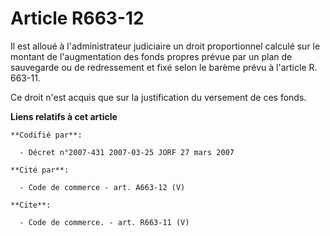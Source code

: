 # Article R663-12

Il est alloué à l'administrateur judiciaire un droit proportionnel calculé sur le montant de l'augmentation des fonds propres
prévue par un plan de sauvegarde ou de redressement et fixé selon le barème prévu à l'article R. 663-11.

Ce droit n'est acquis que sur la justification du versement de ces fonds.

**Liens relatifs à cet article**

	**Codifié par**:

	  - Décret n°2007-431 2007-03-25 JORF 27 mars 2007

	**Cité par**:

	  - Code de commerce - art. A663-12 (V)

	**Cite**:

	  - Code de commerce. - art. R663-11 (V)
